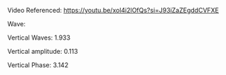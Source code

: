 Video Referenced: https://youtu.be/xol4i2lOfQs?si=J93iZaZEgddCVFXE

Wave:

Vertical Waves: 1.933

Vertical amplitude: 0.113

Vertical Phase: 3.142

